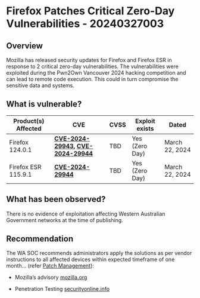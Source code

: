 # Firefox Patches Critical Zero-Day Vulnerabilities - 20240327003

## Overview

Mozilla has released security updates for Firefox and Firefox ESR in response to 2 critical zero-day vulnerabilities. The vulnerabilities were exploited during the Pwn2Own Vancouver 2024 hacking competition and can lead to remote code execution. This could in turn compromise the sensitive data and systems.

## What is vulnerable?

| Product(s) Affected | CVE                                                                                                                                                                                                                                          | CVSS | Exploit exists | Dated          |
| ------------------- | -------------------------------------------------------------------------------------------------------------------------------------------------------------------------------------------------------------------------------------------- | ---- | -------------- | -------------- |
| Firefox 124.0.1     | **[CVE-2024-29943](https://nvd.nist.gov/vuln/detail/CVE-2024-29943 "https://nvd.nist.gov/vuln/detail/CVE-2024-29943"), [CVE-2024-29944](https://nvd.nist.gov/vuln/detail/CVE-2024-29944 "https://nvd.nist.gov/vuln/detail/CVE-2024-29944")** | TBD  | Yes (Zero Day) | March 22, 2024 |
| Firefox ESR 115.9.1 | **[CVE-2024-29944](https://nvd.nist.gov/vuln/detail/CVE-2024-29944 "https://nvd.nist.gov/vuln/detail/CVE-2024-29944")**                                                                                                                      | TBD  | Yes (Zero Day) | March 22, 2024 |

## What has been observed?

There is no evidence of exploitation affecting Western Australian Government networks at the time of publishing.

## Recommendation

The WA SOC recommends administrators apply the solutions as per vendor instructions to all affected devices within expected timeframe of one month... (refer [Patch Management](../guidelines/patch-management.md)):

- Mozilla’s advisory [mozilla.org](https://www.mozilla.org/security/advisories/mfsa2024-15/)

- Penetration Testing [securityonline.info](https://securityonline.info/cve-2024-29944-cve-2024-29943-firefox-pwn2own/)
